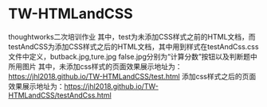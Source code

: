 # TW-HTMLandCSS
thoughtworks二次培训作业
  其中，test为未添加CSS样式之前的HTML文档，而testAndCSS为添加CSS样式之后的HTML文档，其中用到样式在testAndCss.css文件中定义，butback.jpg,ture.jpg
  false.jpg分别为“计算分数”按钮以及判断题中所用图片
其中，未添加css样式的页面效果展示地址为：https://jhl2018.github.io/TW-HTMLandCSS/test.html 添加css样式之后的页面效果展示地址为：https://jhl2018.github.io/TW-HTMLandCSS/testAndCss.html
